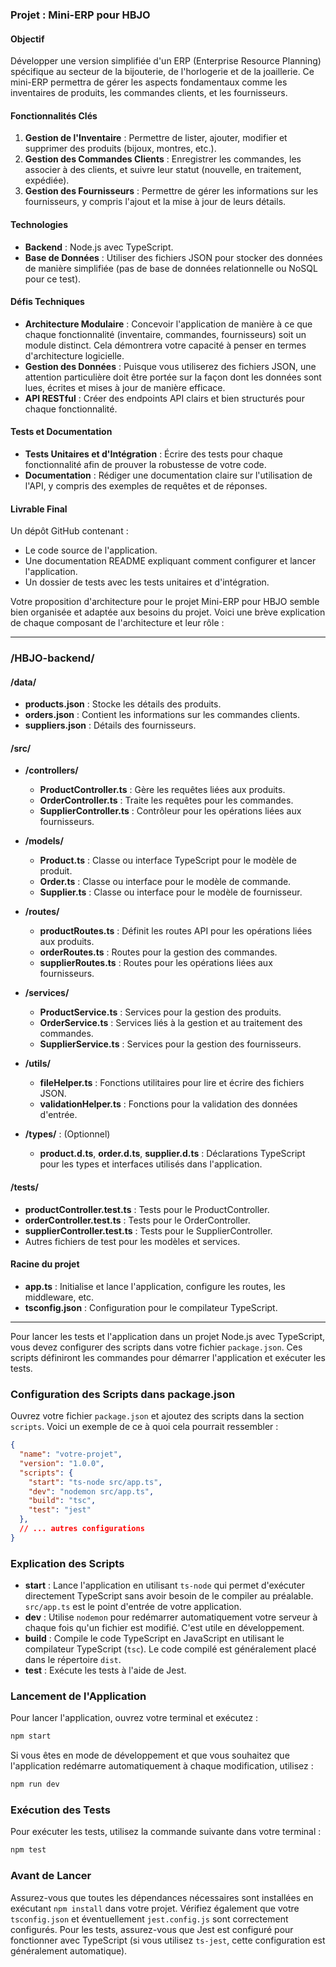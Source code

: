 ### Projet : Mini-ERP pour HBJO

#### Objectif
Développer une version simplifiée d'un ERP (Enterprise Resource Planning) spécifique au secteur de la bijouterie, de l'horlogerie et de la joaillerie. Ce mini-ERP permettra de gérer les aspects fondamentaux comme les inventaires de produits, les commandes clients, et les fournisseurs.

#### Fonctionnalités Clés
1. **Gestion de l'Inventaire** : Permettre de lister, ajouter, modifier et supprimer des produits (bijoux, montres, etc.).
2. **Gestion des Commandes Clients** : Enregistrer les commandes, les associer à des clients, et suivre leur statut (nouvelle, en traitement, expédiée).
3. **Gestion des Fournisseurs** : Permettre de gérer les informations sur les fournisseurs, y compris l'ajout et la mise à jour de leurs détails.

#### Technologies
- **Backend** : Node.js avec TypeScript.
- **Base de Données** : Utiliser des fichiers JSON pour stocker des données de manière simplifiée (pas de base de données relationnelle ou NoSQL pour ce test).

#### Défis Techniques
- **Architecture Modulaire** : Concevoir l'application de manière à ce que chaque fonctionnalité (inventaire, commandes, fournisseurs) soit un module distinct. Cela démontrera votre capacité à penser en termes d'architecture logicielle.
- **Gestion des Données** : Puisque vous utiliserez des fichiers JSON, une attention particulière doit être portée sur la façon dont les données sont lues, écrites et mises à jour de manière efficace.
- **API RESTful** : Créer des endpoints API clairs et bien structurés pour chaque fonctionnalité.

#### Tests et Documentation
- **Tests Unitaires et d'Intégration** : Écrire des tests pour chaque fonctionnalité afin de prouver la robustesse de votre code.
- **Documentation** : Rédiger une documentation claire sur l'utilisation de l'API, y compris des exemples de requêtes et de réponses.

#### Livrable Final
Un dépôt GitHub contenant :
- Le code source de l'application.
- Une documentation README expliquant comment configurer et lancer l'application.
- Un dossier de tests avec les tests unitaires et d'intégration.

Votre proposition d'architecture pour le projet Mini-ERP pour HBJO semble bien organisée et adaptée aux besoins du projet. Voici une brève explication de chaque composant de l'architecture et leur rôle :

___

### /HBJO-backend/

#### /data/
- **products.json** : Stocke les détails des produits.
- **orders.json** : Contient les informations sur les commandes clients.
- **suppliers.json** : Détails des fournisseurs.

#### /src/
- **/controllers/**
  - **ProductController.ts** : Gère les requêtes liées aux produits.
  - **OrderController.ts** : Traite les requêtes pour les commandes.
  - **SupplierController.ts** : Contrôleur pour les opérations liées aux fournisseurs.

- **/models/**
  - **Product.ts** : Classe ou interface TypeScript pour le modèle de produit.
  - **Order.ts** : Classe ou interface pour le modèle de commande.
  - **Supplier.ts** : Classe ou interface pour le modèle de fournisseur.

- **/routes/**
  - **productRoutes.ts** : Définit les routes API pour les opérations liées aux produits.
  - **orderRoutes.ts** : Routes pour la gestion des commandes.
  - **supplierRoutes.ts** : Routes pour les opérations liées aux fournisseurs.

- **/services/**
  - **ProductService.ts** : Services pour la gestion des produits.
  - **OrderService.ts** : Services liés à la gestion et au traitement des commandes.
  - **SupplierService.ts** : Services pour la gestion des fournisseurs.

- **/utils/**
  - **fileHelper.ts** : Fonctions utilitaires pour lire et écrire des fichiers JSON.
  - **validationHelper.ts** : Fonctions pour la validation des données d'entrée.

- **/types/** : (Optionnel)
  - **product.d.ts**, **order.d.ts**, **supplier.d.ts** : Déclarations TypeScript pour les types et interfaces utilisés dans l'application.

#### /tests/
- **productController.test.ts** : Tests pour le ProductController.
- **orderController.test.ts** : Tests pour le OrderController.
- **supplierController.test.ts** : Tests pour le SupplierController.
- Autres fichiers de test pour les modèles et services.

#### Racine du projet
- **app.ts** : Initialise et lance l'application, configure les routes, les middleware, etc.
- **tsconfig.json** : Configuration pour le compilateur TypeScript.
___

Pour lancer les tests et l'application dans un projet Node.js avec TypeScript, vous devez configurer des scripts dans votre fichier `package.json`. Ces scripts définiront les commandes pour démarrer l'application et exécuter les tests.

### Configuration des Scripts dans package.json

Ouvrez votre fichier `package.json` et ajoutez des scripts dans la section `scripts`. Voici un exemple de ce à quoi cela pourrait ressembler :

```json
{
  "name": "votre-projet",
  "version": "1.0.0",
  "scripts": {
    "start": "ts-node src/app.ts",
    "dev": "nodemon src/app.ts",
    "build": "tsc",
    "test": "jest"
  },
  // ... autres configurations
}
```

### Explication des Scripts

- **start** : Lance l'application en utilisant `ts-node` qui permet d'exécuter directement TypeScript sans avoir besoin de le compiler au préalable. `src/app.ts` est le point d'entrée de votre application.
- **dev** : Utilise `nodemon` pour redémarrer automatiquement votre serveur à chaque fois qu'un fichier est modifié. C'est utile en développement.
- **build** : Compile le code TypeScript en JavaScript en utilisant le compilateur TypeScript (`tsc`). Le code compilé est généralement placé dans le répertoire `dist`.
- **test** : Exécute les tests à l'aide de Jest.

### Lancement de l'Application

Pour lancer l'application, ouvrez votre terminal et exécutez :

```bash
npm start
```

Si vous êtes en mode de développement et que vous souhaitez que l'application redémarre automatiquement à chaque modification, utilisez :

```bash
npm run dev
```

### Exécution des Tests

Pour exécuter les tests, utilisez la commande suivante dans votre terminal :

```bash
npm test
```

### Avant de Lancer

Assurez-vous que toutes les dépendances nécessaires sont installées en exécutant `npm install` dans votre projet. Vérifiez également que votre `tsconfig.json` et éventuellement `jest.config.js` sont correctement configurés. Pour les tests, assurez-vous que Jest est configuré pour fonctionner avec TypeScript (si vous utilisez `ts-jest`, cette configuration est généralement automatique).